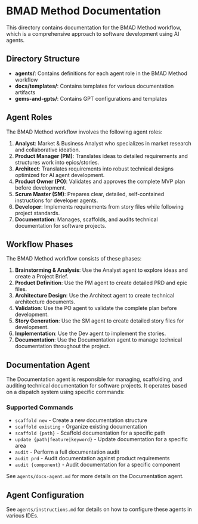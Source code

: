 # BMAD Method Documentation

This directory contains documentation for the BMAD Method workflow, which is a comprehensive approach to software development using AI agents.

## Directory Structure

- **agents/**: Contains definitions for each agent role in the BMAD Method workflow
- **docs/templates/**: Contains templates for various documentation artifacts
- **gems-and-gpts/**: Contains GPT configurations and templates

## Agent Roles

The BMAD Method workflow involves the following agent roles:

1. **Analyst**: Market & Business Analyst who specializes in market research and collaborative ideation.
2. **Product Manager (PM)**: Translates ideas to detailed requirements and structures work into epics/stories.
3. **Architect**: Translates requirements into robust technical designs optimized for AI agent development.
4. **Product Owner (PO)**: Validates and approves the complete MVP plan before development.
5. **Scrum Master (SM)**: Prepares clear, detailed, self-contained instructions for developer agents.
6. **Developer**: Implements requirements from story files while following project standards.
7. **Documentation**: Manages, scaffolds, and audits technical documentation for software projects.

## Workflow Phases

The BMAD Method workflow consists of these phases:

1. **Brainstorming & Analysis**: Use the Analyst agent to explore ideas and create a Project Brief.
2. **Product Definition**: Use the PM agent to create detailed PRD and epic files.
3. **Architecture Design**: Use the Architect agent to create technical architecture documents.
4. **Validation**: Use the PO agent to validate the complete plan before development.
5. **Story Generation**: Use the SM agent to create detailed story files for development.
6. **Implementation**: Use the Dev agent to implement the stories.
7. **Documentation**: Use the Documentation agent to manage technical documentation throughout the project.

## Documentation Agent

The Documentation agent is responsible for managing, scaffolding, and auditing technical documentation for software projects. It operates based on a dispatch system using specific commands:

### Supported Commands

- `scaffold new` - Create a new documentation structure
- `scaffold existing` - Organize existing documentation
- `scaffold {path}` - Scaffold documentation for a specific path
- `update {path|feature|keyword}` - Update documentation for a specific area
- `audit` - Perform a full documentation audit
- `audit prd` - Audit documentation against product requirements
- `audit {component}` - Audit documentation for a specific component

See `agents/docs-agent.md` for more details on the Documentation agent.

## Agent Configuration

See `agents/instructions.md` for details on how to configure these agents in various IDEs.
